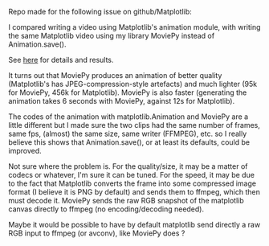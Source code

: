 Repo made for the following issue on github/Matplotlib:


I compared writing a video using Matplotlib's animation module, with writing the same Matplotlib video using my library MoviePy instead of Animation.save().

See [here](https://github.com/Zulko/matplotlib_moviepy) for details and results.

It turns out that MoviePy produces an animation of better quality (Matplotlib's has
JPEG-compression-style artefacts) and much lighter (95k for MoviePy, 456k for Matplotlib).
MoviePy is also faster (generating the animation takes 6 seconds with MoviePy, against 12s
for Matplotlib).


The codes of the animation with matplotlib.Animation and MoviePy are a little different but I made sure the two clips had the same number of frames, same fps, (almost) the same size, same writer (FFMPEG), etc. so I really believe this shows that Animation.save(), or at least its defaults, could be improved.


Not sure where the problem is. For the quality/size, it may be a matter of
codecs or whatever, I'm sure it can be tuned.  For the speed, it may be due to
the fact that Matplotlib converts the frame into some compressed image format
(I believe it is PNG by default) and sends them to ffmpeg, which then must
decode it. MoviePy sends the raw RGB snapshot of the matplotlib canvas directly
to ffmpeg (no encoding/decoding needed).

Maybe it would be possible to have by default matplotlib send directly a raw RGB input to ffmpeg (or avconv),
like MoviePy does ?